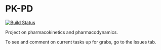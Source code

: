# PK-PD
[![Build Status](https://travis-ci.org/SABS-R3-projects/PKPD.svg?branch=master)](https://travis-ci.org/SABS-R3-projects/PKPD)

Project on pharmacokinetics and pharmacodynamics. 

To see and comment on current tasks up for grabs, go to the Issues tab. 
